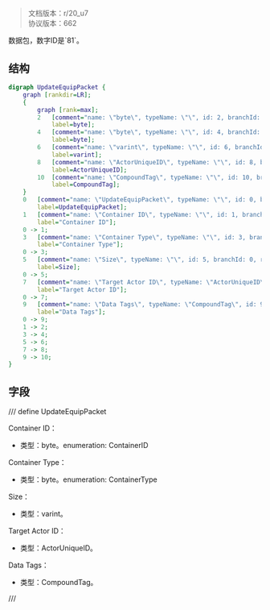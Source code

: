 # <!-- md:samp UpdateEquipPacket -->

> 文档版本：r/20_u7<br/>协议版本：662

<!-- md:samp UpdateEquipPacket -->数据包，数字ID是`81`。

## 结构

```dot
digraph UpdateEquipPacket {
	graph [rankdir=LR];
	{
		graph [rank=max];
		2	[comment="name: \"byte\", typeName: \"\", id: 2, branchId: 0, recurseId: -1, attributes: 512, notes: \"\"",
			label=byte];
		4	[comment="name: \"byte\", typeName: \"\", id: 4, branchId: 0, recurseId: -1, attributes: 512, notes: \"\"",
			label=byte];
		6	[comment="name: \"varint\", typeName: \"\", id: 6, branchId: 0, recurseId: -1, attributes: 512, notes: \"\"",
			label=varint];
		8	[comment="name: \"ActorUniqueID\", typeName: \"\", id: 8, branchId: 0, recurseId: -1, attributes: 512, notes: \"\"",
			label=ActorUniqueID];
		10	[comment="name: \"CompoundTag\", typeName: \"\", id: 10, branchId: 0, recurseId: -1, attributes: 512, notes: \"\"",
			label=CompoundTag];
	}
	0	[comment="name: \"UpdateEquipPacket\", typeName: \"\", id: 0, branchId: 81, recurseId: -1, attributes: 0, notes: \"\"",
		label=UpdateEquipPacket];
	1	[comment="name: \"Container ID\", typeName: \"\", id: 1, branchId: 0, recurseId: -1, attributes: 0, notes: \"enumeration: ContainerID\"",
		label="Container ID"];
	0 -> 1;
	3	[comment="name: \"Container Type\", typeName: \"\", id: 3, branchId: 0, recurseId: -1, attributes: 0, notes: \"enumeration: ContainerType\"",
		label="Container Type"];
	0 -> 3;
	5	[comment="name: \"Size\", typeName: \"\", id: 5, branchId: 0, recurseId: -1, attributes: 0, notes: \"\"",
		label=Size];
	0 -> 5;
	7	[comment="name: \"Target Actor ID\", typeName: \"ActorUniqueID\", id: 7, branchId: 0, recurseId: -1, attributes: 256, notes: \"\"",
		label="Target Actor ID"];
	0 -> 7;
	9	[comment="name: \"Data Tags\", typeName: \"CompoundTag\", id: 9, branchId: 0, recurseId: -1, attributes: 256, notes: \"\"",
		label="Data Tags"];
	0 -> 9;
	1 -> 2;
	3 -> 4;
	5 -> 6;
	7 -> 8;
	9 -> 10;
}

```

## 字段

/// define
UpdateEquipPacket

Container ID：<!-- md:samp byte -->

- 类型：byte。enumeration: ContainerID

Container Type：<!-- md:samp byte -->

- 类型：byte。enumeration: ContainerType

Size：<!-- md:samp varint -->

- 类型：varint。

Target Actor ID：[<!-- md:samp ActorUniqueID -->](refs/protocols/types/ActorUniqueID.md)

- 类型：ActorUniqueID。

Data Tags：[<!-- md:samp CompoundTag -->](refs/protocols/types/CompoundTag.md)

- 类型：CompoundTag。


///
